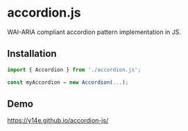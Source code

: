 # accordion.js
WAI-ARIA compliant accordion pattern implementation in JS.
## Installation
```js
import { Accordion } from './accordion.js';

const myAccordion = new Accordion(...);
```
## Demo
https://y14e.github.io/accordion-js/
